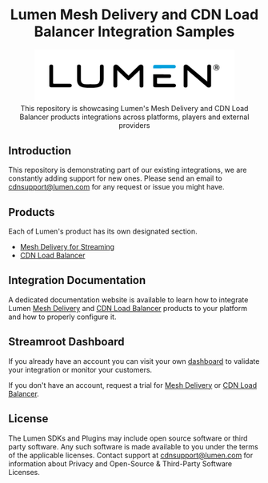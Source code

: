 <head>
  <link rel="icon" type="image/x-icon" href="../favicon.png" />
</head>
<h1 align="center">
  Lumen Mesh Delivery and CDN Load Balancer Integration Samples
</h1>
<p align="center">
  <img alt="Streamroot" src="assets/lumen_logo.png" width="400" />
  <br />
  <span>This repository is showcasing Lumen's Mesh Delivery and CDN Load Balancer products integrations across platforms, players and external providers</span>
</p>


## Introduction

This repository is demonstrating part of our existing integrations, we are constantly adding support for new ones. Please send an email to [cdnsupport@lumen.com](mailto:cdnsupport@lumen.com) for any request or issue you might have.

## Products

Each of Lumen's product has its own designated section.

- [Mesh Delivery for Streaming](mesh-delivery)
- [CDN Load Balancer](cdn-load-balancer)

## Integration Documentation

A dedicated documentation website is available to learn how to integrate Lumen [Mesh Delivery](https://www.lumen.com/help/en-us/cdn/mesh-delivery-for-streaming.html) and [CDN Load Balancer](https://www.lumen.com/help/en-us/cdn/cdn-load-balancer.html) products to your platform and how to properly configure it.

## Streamroot Dashboard

If you already have an account you can visit your own [dashboard](https://dashboard.streamroot.io) to validate your integration or monitor your customers.

If you don't have an account, request a trial for [Mesh Delivery](https://www.lumen.com/en-us/edge-computing/mesh-delivery.html) or [CDN Load Balancer](https://www.lumen.com/en-us/edge-computing/cdn-load-balancer.html).

## License

The Lumen SDKs and Plugins may include open source software or third party software. Any such software is made available to you under the terms of the applicable licenses. Contact support at [cdnsupport@lumen.com](mailto:cdnsupport@lumen.com) for information about Privacy and Open-Source & Third-Party Software Licenses.
